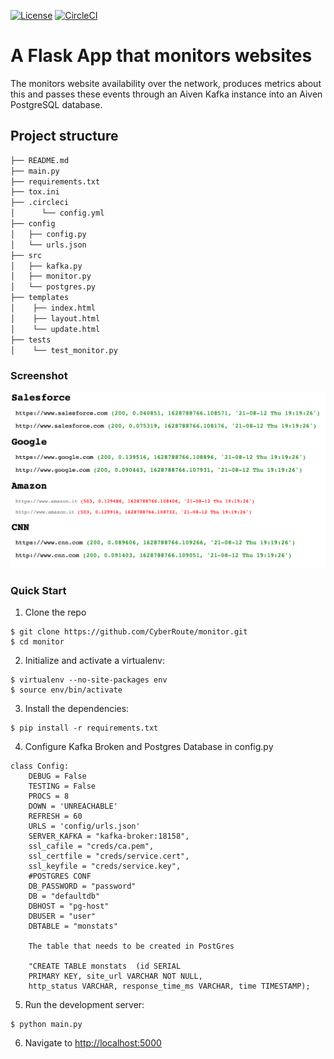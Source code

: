 [![License](https://img.shields.io/badge/License-Apache%202.0-blue.svg)](https://opensource.org/licenses/Apache-2.0)
[![CircleCI](https://circleci.com/gh/CyberRoute/monitor-websites.svg?style=svg)](https://circleci.com/gh/CyberRoute/monitor-websites)

# A Flask App that monitors websites

The monitors website availability over the network, produces metrics about this and passes these events through an Aiven Kafka instance into an Aiven PostgreSQL database.

Project structure
--------
```sh
├── README.md
├── main.py
├── requirements.txt
├── tox.ini
├── .circleci
│      └── config.yml
├── config
│   ├── config.py
│   └── urls.json
├── src
│   ├── kafka.py
│   ├── monitor.py
│   └── postgres.py
├── templates
│    ├── index.html
│    ├── layout.html
│    └── update.html
├── tests
│    └── test_monitor.py
```

### Screenshot
![Site](https://github.com/CyberRoute/monitor-websites/blob/main/screenshot/site.png)

### Quick Start

1. Clone the repo
  ```
  $ git clone https://github.com/CyberRoute/monitor.git
  $ cd monitor
  ```

2. Initialize and activate a virtualenv:
  ```
  $ virtualenv --no-site-packages env
  $ source env/bin/activate
  ```

3. Install the dependencies:
  ```
  $ pip install -r requirements.txt
  ```

4. Configure Kafka Broken and Postgres Database in config.py
```
class Config:
    DEBUG = False
    TESTING = False
    PROCS = 8
    DOWN = 'UNREACHABLE'
    REFRESH = 60
    URLS = 'config/urls.json'
    SERVER_KAFKA = "kafka-broker:18158",
    ssl_cafile = "creds/ca.pem",
    ssl_certfile = "creds/service.cert",
    ssl_keyfile = "creds/service.key",
    #POSTGRES CONF
    DB_PASSWORD = "password"
    DB = "defaultdb"
    DBHOST = "pg-host"
    DBUSER = "user"
    DBTABLE = "monstats"
    
    The table that needs to be created in PostGres  
  
    "CREATE TABLE monstats  (id SERIAL 
    PRIMARY KEY, site_url VARCHAR NOT NULL, 
    http_status VARCHAR, response_time_ms VARCHAR, time TIMESTAMP);

```

5. Run the development server:
  ```
  $ python main.py
  ```

6. Navigate to [http://localhost:5000](http://localhost:5000)

